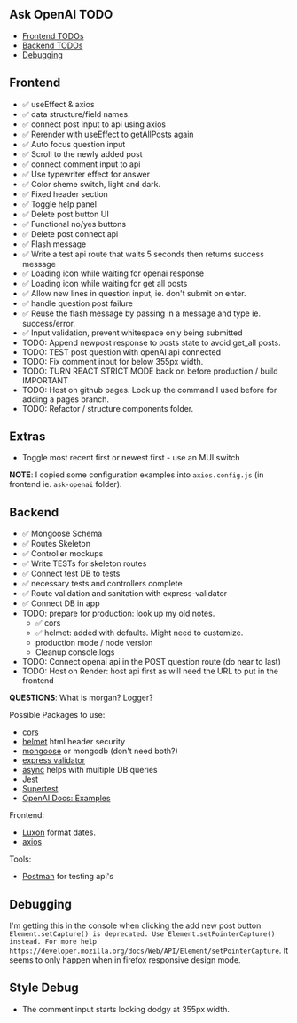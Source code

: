 ## Ask OpenAI TODO

- [Frontend TODOs](#frontend)
- [Backend TODOs](#backend)
- [Debugging](#debugging)

## Frontend

- ✅ useEffect & axios
- ✅ data structure/field names.
- ✅ connect post input to api using axios
- ✅ Rerender with useEffect to getAllPosts again
- ✅ Auto focus question input
- ✅ Scroll to the newly added post
- ✅ connect comment input to api
- ✅ Use typewriter effect for answer
- ✅ Color sheme switch, light and dark.
- ✅ Fixed header section
- ✅ Toggle help panel
- ✅ Delete post button UI
- ✅ Functional no/yes buttons
- ✅ Delete post connect api
- ✅ Flash message
- ✅ Write a test api route that waits 5 seconds then returns success message
- ✅ Loading icon while waiting for openai response
- ✅ Loading icon while waiting for get all posts
- ✅ Allow new lines in question input, ie. don't submit on enter.
- ✅ handle question post failure
- ✅ Reuse the flash message by passing in a message and type ie. success/error.
- ✅ Input validation, prevent whitespace only being submitted
- TODO: Append newpost response to posts state to avoid get_all posts.
- TODO: TEST post question with openAI api connected
- TODO: Fix comment input for below 355px width.
- TODO: TURN REACT STRICT MODE back on before production / build IMPORTANT
- TODO: Host on github pages. Look up the command I used before for adding a pages branch.
- TODO: Refactor / structure components folder.

## Extras

- Toggle most recent first or newest first - use an MUI switch

**NOTE**: I copied some configuration examples into `axios.config.js` (in frontend ie. `ask-openai` folder).

## Backend

- ✅ Mongoose Schema
- ✅ Routes Skeleton
- ✅ Controller mockups
- ✅ Write TESTs for skeleton routes
- ✅ Connect test DB to tests
- ✅ necessary tests and controllers complete
- ✅ Route validation and sanitation with express-validator
- ✅ Connect DB in app
- TODO: prepare for production: look up my old notes.
  - ✅ cors
  - ✅ helmet: added with defaults. Might need to customize.
  - production mode / node version
  - Cleanup console.logs
- TODO: Connect openai api in the POST question route (do near to last)
- TODO: Host on Render: host api first as will need the URL to put in the frontend

**QUESTIONS**: What is morgan? Logger?

Possible Packages to use:

- [cors](https://www.npmjs.com/package/cors)
- [helmet](https://helmetjs.github.io/) html header security
- [mongoose](https://mongoosejs.com/) or mongodb (don't need both?)
- [express validator](https://express-validator.github.io/docs/)
- [async](https://caolan.github.io/async/v3/) helps with multiple DB queries
- [Jest](https://jestjs.io/)
- [Supertest](https://github.com/ladjs/supertest#readme)
- [OpenAI Docs: Examples](https://platform.openai.com/examples)

Frontend:

- [Luxon](https://moment.github.io/luxon/#/?id=luxon) format dates.
- [axios](https://axios-http.com/)

Tools:

- [Postman](https://www.postman.com/) for testing api's

## Debugging

I'm getting this in the console when clicking the add new post button: `Element.setCapture() is deprecated. Use Element.setPointerCapture() instead. For more help https://developer.mozilla.org/docs/Web/API/Element/setPointerCapture`. It seems to only happen when in firefox responsive design mode.

## Style Debug

- The comment input starts looking dodgy at 355px width.
